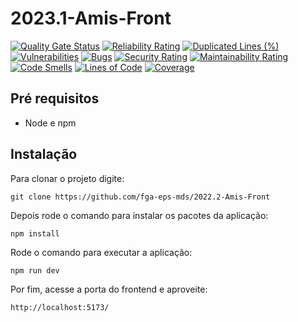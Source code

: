 # 2023.1-Amis-Front

[![Quality Gate Status](https://sonarcloud.io/api/project_badges/measure?project=fga-eps-mds_2022.2-Amis-Front&metric=alert_status)](https://sonarcloud.io/summary/new_code?id=fga-eps-mds_2022.2-Amis-Front)
[![Reliability Rating](https://sonarcloud.io/api/project_badges/measure?project=fga-eps-mds_2022.2-Amis-Front&metric=reliability_rating)](https://sonarcloud.io/summary/new_code?id=fga-eps-mds_2022.2-Amis-Front)
[![Duplicated Lines (%)](https://sonarcloud.io/api/project_badges/measure?project=fga-eps-mds_2022.2-Amis-Front&metric=duplicated_lines_density)](https://sonarcloud.io/summary/new_code?id=fga-eps-mds_2022.2-Amis-Front)
[![Vulnerabilities](https://sonarcloud.io/api/project_badges/measure?project=fga-eps-mds_2022.2-Amis-Front&metric=vulnerabilities)](https://sonarcloud.io/summary/new_code?id=fga-eps-mds_2022.2-Amis-Front)
[![Bugs](https://sonarcloud.io/api/project_badges/measure?project=fga-eps-mds_2022.2-Amis-Front&metric=bugs)](https://sonarcloud.io/summary/new_code?id=fga-eps-mds_2022.2-Amis-Front)
[![Security Rating](https://sonarcloud.io/api/project_badges/measure?project=fga-eps-mds_2022.2-Amis-Front&metric=security_rating)](https://sonarcloud.io/summary/new_code?id=fga-eps-mds_2022.2-Amis-Front)
[![Maintainability Rating](https://sonarcloud.io/api/project_badges/measure?project=fga-eps-mds_2022.2-Amis-Front&metric=sqale_rating)](https://sonarcloud.io/summary/new_code?id=fga-eps-mds_2022.2-Amis-Front)
[![Code Smells](https://sonarcloud.io/api/project_badges/measure?project=fga-eps-mds_2022.2-Amis-Front&metric=code_smells)](https://sonarcloud.io/summary/new_code?id=fga-eps-mds_2022.2-Amis-Front)
[![Lines of Code](https://sonarcloud.io/api/project_badges/measure?project=fga-eps-mds_2022.2-Amis-Front&metric=ncloc)](https://sonarcloud.io/summary/new_code?id=fga-eps-mds_2022.2-Amis-Front)
[![Coverage](https://sonarcloud.io/api/project_badges/measure?project=fga-eps-mds_2022.2-Amis-Front&metric=coverage)](https://sonarcloud.io/summary/new_code?id=fga-eps-mds_2022.2-Amis-Front)

## Pré requisitos

  - Node e npm

## Instalação 

Para clonar o projeto digite:

    git clone https://github.com/fga-eps-mds/2022.2-Amis-Front

Depois rode o comando para instalar os pacotes da aplicação:

    npm install
    
Rode o comando para executar a aplicação:

    npm run dev

Por fim, acesse a porta do frontend e aproveite:

    http://localhost:5173/
